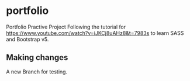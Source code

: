 # portfolio
Portfolio Practive Project
Following the tutorial for https://www.youtube.com/watch?v=iJKCj8uAHz8&t=7983s to learn SASS and Bootstrap v5.

## Making changes 

A new Branch for testing.